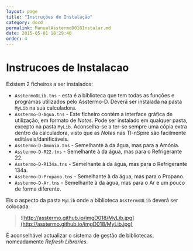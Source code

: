 ```yaml
---
layout: page
title: "Instruções de Instalação"
category: docd
permalink: ManualAsstermoD018Instalar.md
date: 2015-05-01 18:29:40
order: 4
---
```


# Instrucoes de Instalacao
Existem 2 ficheiros a ser instalados:
  * `AsstermoDLib.tns` - esta é a biblioteca que tem todas as funções e programas utilizados pelo Asstermo-D. Deverá ser instalada na pasta `MyLib` na sua calculadora.
  * `Asstermo-D-Agua.tns` - Este ficheiro contém a interface gráfica de utilização, em formato de _Notes_. Pode ser instalado em qualquer pasta, excepto na pasta `MyLib`. Aconselha-se a ter-se sempre uma cópia extra dentro da calculadora, visto que as _Notes_ nas TI-nSpire são facilmente editáveis/danificáveis.
  * `Asstermo-D-Amonia.tns` - Semelhante à da água, mas para a Amónia.
  * `Asstermo-D-R22.tns` - Semelhante à da água, mas para o Refrigerante 22.
  * `Asstermo-D-R134a.tns` - Semelhante à da água, mas para o Refrigerante 134a.
  * `Asstermo-D-Propano.tns` - Semelhante à da água, mas para o Propano.
  * `Asstermo-D-Ar.tns` - Semelhante à da água, mas para o Ar e um pouco de forma diferente.

Eis o aspecto da pasta `MyLib` onde a biblioteca `AsstermoDLib` deverá ser colocada:

> ![http://asstermo.github.io/imgD018/MyLib.jpg](http://asstermo.github.io/imgD018/MyLib.jpg)

É aconselhável actualizar o sistema de gestão de bibliotecas, nomeadamente _Refresh Libraries_.

